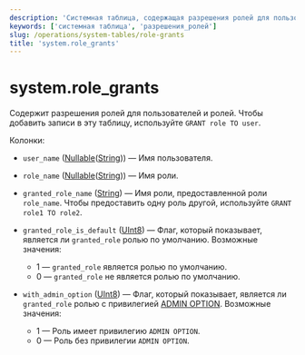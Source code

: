 ```yaml
---
description: 'Системная таблица, содержащая разрешения ролей для пользователей и ролей.'
keywords: ['системная таблица', 'разрешения_ролей']
slug: /operations/system-tables/role-grants
title: 'system.role_grants'
---
```



# system.role_grants

Содержит разрешения ролей для пользователей и ролей. Чтобы добавить записи в эту таблицу, используйте `GRANT role TO user`.

Колонки:

- `user_name` ([Nullable](../../sql-reference/data-types/nullable.md)([String](../../sql-reference/data-types/string.md))) — Имя пользователя.

- `role_name` ([Nullable](../../sql-reference/data-types/nullable.md)([String](../../sql-reference/data-types/string.md))) — Имя роли.

- `granted_role_name` ([String](../../sql-reference/data-types/string.md)) — Имя роли, предоставленной роли `role_name`. Чтобы предоставить одну роль другой, используйте `GRANT role1 TO role2`.

- `granted_role_is_default` ([UInt8](/sql-reference/data-types/int-uint#integer-ranges)) — Флаг, который показывает, является ли `granted_role` ролью по умолчанию. Возможные значения:
    - 1 — `granted_role` является ролью по умолчанию.
    - 0 — `granted_role` не является ролью по умолчанию.

- `with_admin_option` ([UInt8](/sql-reference/data-types/int-uint#integer-ranges)) — Флаг, который показывает, является ли `granted_role` ролью с привилегией [ADMIN OPTION](/sql-reference/statements/grant#admin-option). Возможные значения:
    - 1 — Роль имеет привилегию `ADMIN OPTION`.
    - 0 — Роль без привилегии `ADMIN OPTION`.

